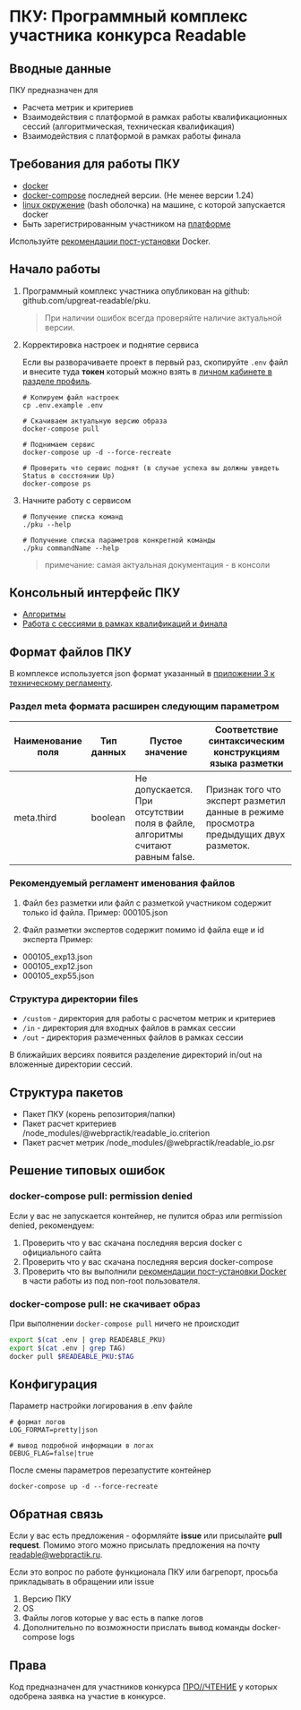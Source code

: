 # ПКУ: Программный комплекс участника конкурса Readable

## Вводные данные

ПКУ предназначен для

-   Расчета метрик и критериев
-   Взаимодействия с платформой в рамках работы квалификационных сессий (алгоритмическая, техническая квалификация)
-   Взаимодействия с платформой в рамках работы финала

## Требования для работы ПКУ

-   [docker](https://docs.docker.com/get-docker/)
-   [docker-compose](https://docs.docker.com/compose/install/) последней версии. (Не менее версии 1.24)
-   [linux окружение](./docs/platform.md) (bash оболочка) на машине, с которой запускается docker
-   Быть зарегистрированным участником на [платформе](https://readable.upgreat.one)

Используйте [рекомендации пост-установки](https://docs.docker.com/engine/install/linux-postinstall/) Docker.

## Начало работы

1. Программный комплекс участника опубликован на github: github.com/upgreat-readable/pku. 

    > При наличии ошибок всегда проверяйте наличие актуальной версии.

2. Корректировка настроек и поднятие сервиса

    Если вы разворачиваете проект в первый раз, скопируйте `.env` файл и внесите туда **токен** который можно взять в [личном кабинете в разделе профиль](https://readable.upgreat.one/lk).

    ```shell script
    # Копируем файл настроек
    cp .env.example .env

    # Скачиваем актуальную версию образа
    docker-compose pull

    # Поднимаем сервис
    docker-compose up -d --force-recreate

    # Проверить что сервис поднят (в случае успеха вы должны увидеть Status в сосстоянии Up)
    docker-compose ps
    ```

3. Начните работу с сервисом

    ```shell script
    # Получение списка команд
    ./pku --help

    # Получение списка параметров конкретной команды
    ./pku commandName --help
    ```

    > примечание: самая актуальная документация - в консоли

## Консольный интерфейс ПКУ

-   [Алгоритмы](./docs/cli-algoritm.md)
-   [Работа с сессиями в рамках квалификаций и финала](./docs/cli-session.md)

## Формат файлов ПКУ

В комплексе используется json формат указанный в [приложении 3 к техническому регламенту](https://ai.upgreat.one/participants/).

### Раздел meta формата расширен следующим параметром

| Наименование поля | Тип данных | Пустое значение                                                              | Соответствие синтаксическим конструкциям языка разметки                               |
| ----------------- | ---------- | ---------------------------------------------------------------------------- | ------------------------------------------------------------------------------------- |
| meta.third        | boolean    | Не допускается. При отсутствии поля в файле, алгоритмы считают равным false. | Признак того что эксперт разметил данные в режиме просмотра предыдущих двух разметок. |

### Рекомендуемый регламент именования файлов

1. Файл без разметки или файл с разметкой участником содержит только id файла.
   Пример: 000105.json

2. Файл разметки экспертов содержит помимо id файла еще и id эксперта
   Пример:

-   000105_exp13.json
-   000105_exp12.json
-   000105_exp55.json

### Структура директории files

-   `/custom` - директория для работы с расчетом метрик и критериев
-   `/in` - директория для входных файлов в рамках сессии
-   `/out` - директория размеченных файлов в рамках сессии

В ближайших версиях появится разделение директорий in/out на вложенные директории сессий.

## Структура пакетов

-   Пакет ПКУ (корень репозитория/папки)
-   Пакет расчет критериев /node_modules/@webpractik/readable_io.criterion
-   Пакет расчет метрик /node_modules/@webpractik/readable_io.psr

## Решение типовых ошибок

### docker-compose pull: permission denied

Если у вас не запускается контейнер, не пулится образ или permission denied, рекомендуем:

1. Проверить что у вас скачана последняя версия docker с официального сайта
2. Проверить что у вас скачана последняя версия docker-compose
3. Проверить что вы выполнили [рекомендации пост-установки Docker](https://docs.docker.com/engine/install/linux-postinstall/) в части работы из под non-root пользователя.

### docker-compose pull: не скачивает образ

При выполнении `docker-compose pull` ничего не происходит

```sh
export $(cat .env | grep READEABLE_PKU)
export $(cat .env | grep TAG)
docker pull $READEABLE_PKU:$TAG
```

## Конфигурация

Параметр настройки логирования в .env файле

```dotenv
# формат логов
LOG_FORMAT=pretty|json

# вывод подробной информации в логах
DEBUG_FLAG=false|true
```

После смены параметров перезапустите контейнер

```shell script
docker-compose up -d --force-recreate
```

## Обратная связь

Если у вас есть предложения - оформляйте **issue** или присылайте **pull request**.
Помимо этого можно присылать предложения на почту [readable@webpractik.ru](mailto:readable@webpractik.ru).

Если это вопрос по работе функционала ПКУ или багрепорт, просьба прикладывать в обращении или issue
1. Версию ПКУ
2. OS
3. Файлы логов которые у вас есть в папке логов
4. Дополнительно по возможности прислать вывод команды docker-compose logs

## Права

Код предназначен для участников конкурса [ПРО//ЧТЕНИЕ](https://ai.upgreat.one/) у которых одобрена заявка на участие в конкурсе.
